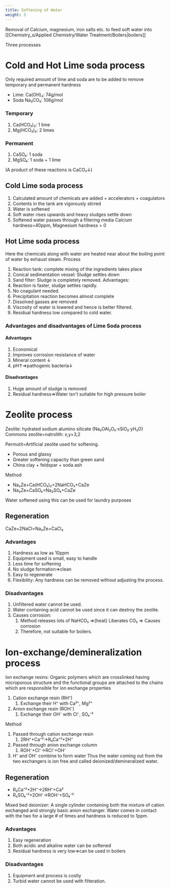 ```yaml
---
title: Softening of Water
weight: 3
---
```

Removal of Calcium, magnesium, iron salts etc. to feed soft water into [[Chemistry_s/Applied Chemistry/Water Treatment/Boilers|boilers]]

Three processes
# Cold and Hot Lime soda process
Only required amount of lime and soda are to be added to remove temporary and permanent hardness
* Lime: Ca(OH)₂: 74g/mol
* Soda Na₂CO₃: 106g/mol

### Temporary
1. Ca(HCO₃)₂: 1 lime
2. Mg(HCO₃)₂: 2 limes

### Permanent
1. CaSO₄: 1 soda
2. MgSO₄: 1 soda + 1 lime

(A product of these reactions is CaCO₃↓)
## Cold Lime soda process
1. Calculated amount of chemicals are added + accelerators + coagulators
2. Contents in the tank are vigorously stirred
3. Water is softened
4. Soft water rises upwards and heavy sludges settle down
5. Softened water passes through a filtering media
Calcium hardness=40ppm, Magnesium hardness = 0

## Hot Lime soda process
Here the chemicals along with water are heated near about the boiling point of water by exhaust steam.
Process
1. Reaction tank: complete mixing of the ingredients takes place
2. Conical sedimentation vessel: Sludge settles down
3. Sand filter: Sludge is completely removed.
Advantages:
1. Reaction is faster, sludge settles rapidly.
2. No coagulant needed.
3. Precipitation reaction becomes almost complete
4. Dissolved gasses are removed
5. Viscosity of water is lowered and hence is better filtered.
6. Residual hardness low compared to cold water.
### Advantages and disadvantages of Lime Soda process

#### Advantages
1. Economical
2. Improves corrosion resistance of water
3. Mineral content ↓
4. pH↑⇒pathogenic bacteria↓

#### Disadvantages
1. Huge amount of sludge is removed
2. Residual hardness⇒Water isn't suitable for high pressure boiler

# Zeolite process
Zeolite: hydrated sodium alumino silicate (Na₂OAl₂O₃⋅xSiO₂⋅yH₂O)
Commono zeolite=natrolith: x,y=3,2

Permutit=Artificial zeolite used for softening.
* Porous and glassy
* Greater softening capacity than green sand
* China clay + feldspar + soda ash

Method
* Na₂Ze+Ca(HCO₃)₂=2NaHCO₃+CaZe
* Na₂Ze+CaSO₄=Na₂SO₄+CaZe

Water softened using this can be used for laundry purposes

## Regeneration
CaZe+2NaCl=Na₂Ze+CaCl₂

### Advantages
1. Hardness as low as 10ppm
2. Equipment used is small, easy to handle
3. Less time for softening
4. No sludge formation⇒clean
5. Easy to regenerate
6. Flexibility: Any hardness can be removed without adjusting the process.
### Disadvantages
1. Unfiltered water cannot be used.
2. Water containing acid cannot be used since it can destroy the zeolite.
3. Causes corrosion:
	1. Method releases lots of NaHCO₃ ⇒{heat} Liberates CO₂ ⇒ Causes corrosion
	2. Therefore, not suitable for boilers.

# Ion-exchange/demineralization process

Ion exchange resins: Organic polymers which are crosslinked having microporous structure and the functional groups are attached to the chains which are responsible for ion exchange properties
1. Cation exchange resin (RH⁺)
	1. Exchange their H⁺ with Ca²⁺, Mg²⁺
2. Anion exchange resin (ROH⁻)
	1. Exchange their OH⁻ with Cl⁻, SO₄⁻²

Method
1. Passed through cation exchange resin
	1. 2RH⁺+Ca⁺²→R₂Ca⁺²+2H⁺
2. Passed through anion exchange column
	1. ROH⁻+Cl⁻→RCl⁻+OH⁻
2. H⁺ and OH⁻ combine to form water
Thus the water coming out from the two exchangers is ion free and called deionized/demineralized water.

## Regeneration
* R₂Ca⁺²+2H⁺→2RH⁺+Ca²
* R₂SO₄⁻²+2OH⁻→ROH⁻+SO₄⁻²

Mixed bed deionizer: A single cylinder containing both the mixture of cation exchanged and strongly basic anion exchanger. Water comes in contact with the two for a large # of times and hardness is reduced to 1ppm.

### Advantages
1. Easy regeneration
2. Both acidic and alkaline water can be softened
3. Residual hardness is very low⇒can be used in boilers

### Disadvantages
1. Equipment and process is costly
2. Turbid water cannot be used with filteration.